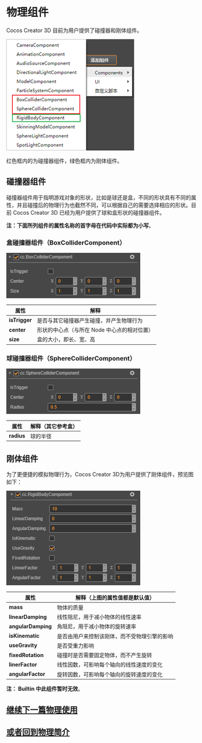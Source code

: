 # 物理组件

Cocos Creator 3D 目前为用户提供了碰撞器和刚体组件。

![物理组件](img/PhysicComponent.png)

红色框内的为碰撞器组件，绿色框内为刚体组件。

## 碰撞器组件

碰撞器组件用于指明游戏对象的形状，比如是球还是盒，不同的形状具有不同的属性，并且碰撞后的物理行为也截然不同，可以根据自己的需要选择相应的形状。目前 Cocos Creator 3D 已经为用户提供了球和盒形状的碰撞器组件。

**注：下面所列组件的属性名称的首字母在代码中实际都为小写**。

### 盒碰撞器组件（BoxColliderComponent）

![盒碰撞器组件](img/BoxColliderComponent.png)

  属性 | 解释
  ---|---
  **isTrigger** | 是否与其它碰撞器产生碰撞，并产生物理行为
  **center**  |  形状的中心点（与所在 Node 中心点的相对位置）
  **size**  |  盒的大小，即长、宽、高

### 球碰撞器组件（SphereColliderComponent）

![球碰撞器组件](img/SphereColliderComponent.png)

属性 | 解释（其它参考盒）
---|---
**radius** | 球的半径

## 刚体组件

为了更便捷的模拟物理行为，Cocos Creator 3D为用户提供了刚体组件，预览图如下：

![刚体组件](img/RigidBodyComponent.png)

属性 | 解释（上图的属性值都是默认值）
---|---
**mass** |  物体的质量
**linearDamping** |  线性阻尼，用于减小物体的线性速率
**angularDamping** |  角阻尼，用于减小物体的旋转速率
**isKinematic** |   是否由用户来控制该刚体，而不受物理引擎的影响
**useGravity** |  是否受重力影响
**fixedRotation** |  碰撞时是否需要固定物体，而不产生旋转
**linerFactor** | 线性因数，可影响每个轴向的线性速度的变化
**angularFactor** | 旋转因数，可影响每个轴向的旋转速度的变化

**注： Builtin 中此组件暂时无效**。

## [**继续下一篇**物理使用](physics-use.md)

## [**或者回到**物理简介](physics.md)
